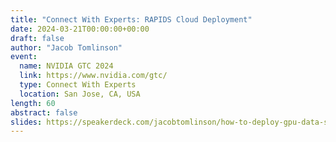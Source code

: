 ```yaml
---
title: "Connect With Experts: RAPIDS Cloud Deployment"
date: 2024-03-21T00:00:00+00:00
draft: false
author: "Jacob Tomlinson"
event:
  name: NVIDIA GTC 2024
  link: https://www.nvidia.com/gtc/
  type: Connect With Experts
  location: San Jose, CA, USA
length: 60
abstract: false
slides: https://speakerdeck.com/jacobtomlinson/how-to-deploy-gpu-data-science-workloads-on-the-cloud
---
```

